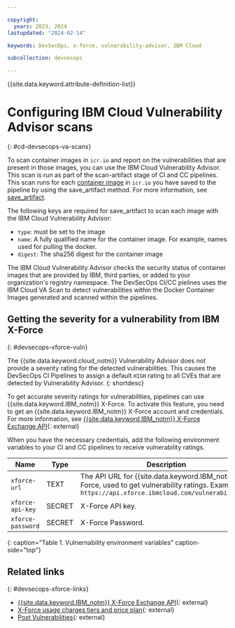 ```yaml
---

copyright: 
  years: 2023, 2024
lastupdated: "2024-02-14"

keywords: DevSecOps, x-force, vulnerability-advisor, IBM Cloud

subcollection: devsecops

---
```


{{site.data.keyword.attribute-definition-list}}

# Configuring IBM Cloud Vulnerability Advisor scans
{: #cd-devsecops-va-scans}

To scan container images in `icr.io` and report on the vulnerabilities that are present in those images, you can use the IBM Cloud Vulnerability Advisor. This scan is run as part of the scan-artifact stage of CI and CC pipelines. This scan runs for each [container image](https://github.ibm.com/docs/devsecops?topic=devsecops-devsecops-pipelinectl#pipelinectl-container-images) in `icr.io` you have saved to the pipeline by using the save_artifact method. For more information, see [save_artifact](https://github.ibm.com/docs/devsecops?topic=devsecops-devsecops-pipelinectl#save_artifact).

The following keys are required for save_artifact to scan each image with the IBM Cloud Vulnerability Advisor:

- `type`: must be set to the image
- `name`: A fully qualified name for the container image. For example, names used for pulling the docker.
- `digest`: The sha256 digest for the container image

The IBM Cloud Vulnerability Advisor checks the security status of container images that are provided by IBM, third parties, or added to your organization's registry namespace. The DevSecOps CI/CC pielines uses the IBM Cloud VA Scan to detect vulnerabilities within the Docker Container Images generated and scanned within the pipelines.

## Getting the severity for a vulnerability from IBM X-Force
{: #devsecops-xforce-vuln}

The {{site.data.keyword.cloud_notm}} Vulnerability Advisor does not provide a severity rating for the detected vulnerabilities. This causes the DevSecOps CI Pipelines to assign a default `HIGH` rating to all CVEs that are detected by Vulnerability Advisor.
{: shortdesc}

To get accurate severity ratings for vulnerabilities, pipelines can use {{site.data.keyword.IBM_notm}} X-Force. To activate this feature, you need to get an {{site.data.keyword.IBM_notm}} X-Force account and credentials. For more information, see [{{site.data.keyword.IBM_notm}} X-Force Exchange API](https://api.xforce.ibmcloud.com/doc/){: external}

When you have the necessary credentials, add the following environment variables to your CI and CC pipelines to receive vulnerability ratings.

| Name | Type | Description |
 |--|--|--|
 | `xforce-url` | TEXT | The API URL for {{site.data.keyword.IBM_notm}} X-Force, used to get vulnerability ratings. Example: `https://api.xforce.ibmcloud.com/vulnerabilities/` |
 | `xforce-api-key` | SECRET | X-Force API key. |
 | `xforce-password` | SECRET | X-Force Password. |
{: caption="Table 1. Vulnernability environment variables" caption-side="top"}

## Related links
{: #devsecops-xforce-links}

* [{{site.data.keyword.IBM_notm}} X-Force Exchange API](https://api.xforce.ibmcloud.com/doc/){: external}
* [X-Force usage charges tiers and price plan](https://exchange.xforce.ibmcloud.com/faq#tiers\_of\_usage){: external}
* [Post Vulnerabilities](https://api.xforce.ibmcloud.com/doc/#/Vulnerabilities/post_vulnerabilities){: external}
